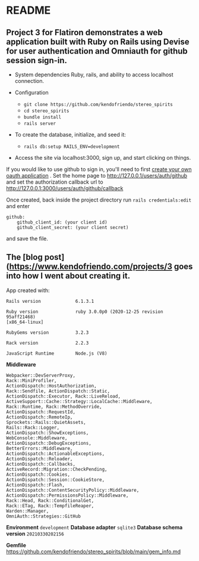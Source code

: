 # README

## Project 3 for Flatiron demonstrates a web application built with Ruby on Rails using Devise for user authentication and Omniauth for github session sign-in. 

* System dependencies
	Ruby, rails, and ability to access localhost connection.
	
* Configuration
	* `git clone https://github.com/kendofriendo/stereo_spirits`
	* `cd stereo_spirits`
	* `bundle install`
	* `rails server`

* To create the database, initialize, and seed it:
	* `rails db:setup RAILS_ENV=development`

* Access the site via localhost:3000, sign up, and start clicking on things.

If you would like to use github to sign in, you'll need to first [create your own oauth application](https://github.com/settings/developers) .
Set the home page to http://127.0.0.1/users/auth/github
and set the authorization callback url to http://127.0.0.1:3000/users/auth/github/callback

Once created, back inside the project directory run `rails credentials:edit` and enter
 

    github:
        github_client_id: (your client id)
        github_client_secret: (your client secret)
and save the file.

## The [blog post](https://www.kendofriendo.com/projects/3 goes into how I went about creating it.

App created with:

    Rails version             6.1.3.1
    
    Ruby version              ruby 3.0.0p0 (2020-12-25 revision 95aff21468) 
    [x86_64-linux]
    
    RubyGems version          3.2.3
    
    Rack version              2.2.3
    
    JavaScript Runtime        Node.js (V8)

**Middleware** 

    Webpacker::DevServerProxy,
    Rack::MiniProfiler, 
    ActionDispatch::HostAuthorization,
    Rack::Sendfile, ActionDispatch::Static,
    ActionDispatch::Executor, Rack::LiveReload, ActiveSupport::Cache::Strategy::LocalCache::Middleware,
    Rack::Runtime, Rack::MethodOverride,
    ActionDispatch::RequestId,
    ActionDispatch::RemoteIp,
    Sprockets::Rails::QuietAssets,
    Rails::Rack::Logger,
    ActionDispatch::ShowExceptions,
    WebConsole::Middleware, 
    ActionDispatch::DebugExceptions,
    BetterErrors::Middleware,
    ActionDispatch::ActionableExceptions,
    ActionDispatch::Reloader,
    ActionDispatch::Callbacks,
    ActiveRecord::Migration::CheckPending,
    ActionDispatch::Cookies,
    ActionDispatch::Session::CookieStore,
    ActionDispatch::Flash,
    ActionDispatch::ContentSecurityPolicy::Middleware, ActionDispatch::PermissionsPolicy::Middleware,
    Rack::Head, Rack::ConditionalGet,
    Rack::ETag, Rack::TempfileReaper,
    Warden::Manager,
    OmniAuth::Strategies::GitHub

**Environment**
               `development`
**Database adapter**
          `sqlite3`
**Database schema version** 
  `20210330202156`

**Gemfile**
https://github.com/kendofriendo/stereo_spirits/blob/main/gem_info.md
<!--stackedit_data:
eyJoaXN0b3J5IjpbMjEzOTMxMzk1MiwtMTAxNzI4ODYwNywtNj
k1NjQxNTY4LDc1NTg1MDczLC02NTQ3Njg3ODVdfQ==
-->
